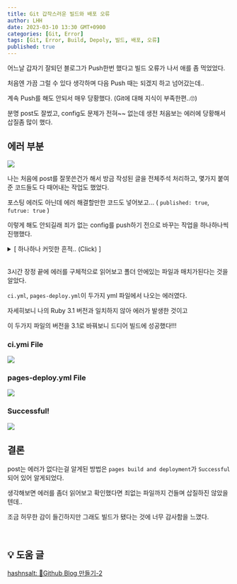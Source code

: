 ```yaml
---
title: Git 갑작스러운 빌드와 배포 오류
author: LHH
date: 2023-03-10 13:30 GMT+0900
categories: [Git, Error]
tags: [Git, Error, Build, Depoly, 빌드, 배포, 오류]
published: true
---
```


어느날 갑자기 잘되던 블로그가 Push한번 했다고 빌드 오류가 나서 애를 좀 먹었었다.

처음엔 가끔 그럴 수 있다 생각하며 다음 Push 때는 되겠지 하고 넘어갔는데..

계속 Push를 해도 안되서 매우 당황했다. (Git에 대해 지식이 부족한편..🙄)

분명 post도 잘썼고, config도 문제가 전혀~~ 없는데 생전 처음보는 에러에 당황해서 삽질좀 많이 했다.

## 에러 부분
![](https://user-images.githubusercontent.com/110723307/224221098-e5da1923-0a20-44b7-b2f9-6818a940e794.PNG)

나는 처음에 post를 잘못쓴건가 해서 방금 작성된 글을 전체주석 처리하고, 몇가지 붙여준 코드들도 다 때어내는 작업도 했었다.

포스팅 에러도 아닌데 에러 해결할만한 코드도 넣어보고... ( `published: true`, `futrue: true` )

이렇게 해도 안되길래 죄가 없는 config를 push하기 전으로 바꾸는 작업을 하나하나씩 진행했다.

<details>
<summary> [ 하나하나 커밋한 흔적.. (Click) ] </summary>
<div markdown="1">

![](https://user-images.githubusercontent.com/110723307/224221730-fff641ee-db22-423a-ba22-a11ebd2d0581.PNG)

</div>
</details>

<br>

3시간 장정 끝에 에러를 구체적으로 읽어보고 폴더 안에있는 파일과 매치가된다는 것을 알았다.

`ci.yml`, `pages-deploy.yml`이 두가지 yml 파일에서 나오는 에러였다.

자세히보니 나의 Ruby 3.1 버전과 일치하지 않아 에러가 발생한 것이고

이 두가지 파일의 버전을 3.1로 바꿔보니 드디어 빌드에 성공했다!!!

### ci.ymi File
![](https://user-images.githubusercontent.com/110723307/224222331-ab00c70f-e5d7-43d4-876c-384b1b7d8617.PNG)

### pages-deploy.yml File
![](https://user-images.githubusercontent.com/110723307/224222337-26e1d7c4-333f-44ef-bec2-19201e47c720.PNG)

### Successful!
![](https://user-images.githubusercontent.com/110723307/224222577-cc42427c-adc5-4e8d-bb78-1b43db7579c7.PNG)

## 결론
post는 에러가 없다는걸 알게된 방법은 `pages build and deployment`가 `Successful`되어 있어 알게되었다.

생각해보면 에러를 좀더 읽어보고 확인했다면 죄없는 파일까지 건들며 삽질하진 않았을텐데..

조금 허무한 감이 들긴하지만 그래도 빌드가 됐다는 것에 너무 감사함을 느꼈다.

<br>

## 💡 도움 글
[hashnsalt: 📒Github Blog 만들기-2](https://velog.io/@hashnsalt/Github-Blog-%EB%A7%8C%EB%93%A4%EA%B8%B0-2)